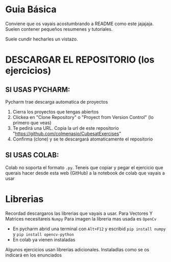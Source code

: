 # Guia Básica

Conviene que os vayais acostumbrando a README como este jajajaja. Suelen contener pequeños resumenes y tutoriales.

Suele cundir hecharles un vistazo.

# DESCARGAR EL REPOSITORIO (los ejercicios)
## SI USAS PYCHARM:
Pycharm trae descarga automatica de proyectos
1) Cierra los proyectos que tengas abiertos
2) Clickea en "Clone Repository" o "Proyect from Version Control" (lo primero que veas)
3) Te pedirá una URL. Copia la url de este repositorio "https://github.com/colmenasio/CubesatExercises"
4) Confirma (clone) y se te descargará atomaticamente el repositorio

## SI USAS COLAB:
Colab no soporta el formato `.py`. Teneis que copiar y pegar el ejercicio que querais hacer desde esta web (GitHub) a la notebook de colab que vayais a usar

# Librerias
Recordad descargaros las librerias que vayais a usar.
Para Vectores Y Matrices necesitareis `Numpy` 
Para imagen la libreria mas usada es `OpenCv`
- En pycharm abrid una terminal con `Alt+F12` y escribid `pip install numpy` y `pip install opencv-python`
- En colab ya vienen instaladas

Algunos ejercicios usan librerías adicionales. Instaladlas como se os indicará en los enunciados
